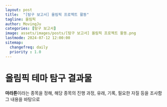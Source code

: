 ```yaml
---
layout: post
title:  "[탐구 보고서] 올림픽 프로젝트 활동"
tagline: 올림픽
author: MovingJu
categories: [탐구 보고서]
image: assets/images/posts/[탐구 보고서] 올림픽 프로젝트 활동.png
lastmode: 2024-07-12 12:00:00
sitemap:
  changefreq: daily
  priority : 1.0
---
```


# 올림픽 테마 탐구 결과물

**마라톤**이라는 종목을 정해, 해당 종목의 진행 과정, 유래, 기록, 필요한 자질 등을 조사함 그 내용을 바탕으로 